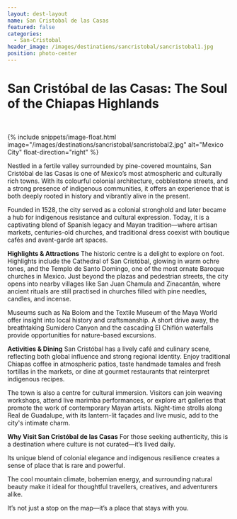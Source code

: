 ```yaml
---
layout: dest-layout
name: San Cristobal de las Casas
featured: false
categories:
  - San-Cristobal
header_image: /images/destinations/sancristobal/sancristobal1.jpg
position: photo-center
---
```


# **San Cristóbal de las Casas: The Soul of the Chiapas Highlands**

&nbsp;

{% include snippets/image-float.html image="/images/destinations/sancristobal/sancristobal2.jpg" alt="Mexico City" float-direction="right" %}

Nestled in a fertile valley surrounded by pine-covered mountains, San Cristóbal de las Casas is one of Mexico’s most atmospheric and culturally rich towns. With its colourful colonial architecture, cobblestone streets, and a strong presence of indigenous communities, it offers an experience that is both deeply rooted in history and vibrantly alive in the present.

Founded in 1528, the city served as a colonial stronghold and later became a hub for indigenous resistance and cultural expression. Today, it is a captivating blend of Spanish legacy and Mayan tradition—where artisan markets, centuries-old churches, and traditional dress coexist with boutique cafés and avant-garde art spaces.

**Highlights & Attractions**
The historic centre is a delight to explore on foot. Highlights include the Cathedral of San Cristóbal, glowing in warm ochre tones, and the Templo de Santo Domingo, one of the most ornate Baroque churches in Mexico. Just beyond the plazas and pedestrian streets, the city opens into nearby villages like San Juan Chamula and Zinacantán, where ancient rituals are still practised in churches filled with pine needles, candles, and incense.

Museums such as Na Bolom and the Textile Museum of the Maya World offer insight into local history and craftsmanship. A short drive away, the breathtaking Sumidero Canyon and the cascading El Chiflón waterfalls provide opportunities for nature-based excursions.

**Activities & Dining**
San Cristóbal has a lively café and culinary scene, reflecting both global influence and strong regional identity. Enjoy traditional Chiapas coffee in atmospheric patios, taste handmade tamales and fresh tortillas in the markets, or dine at gourmet restaurants that reinterpret indigenous recipes.

The town is also a centre for cultural immersion. Visitors can join weaving workshops, attend live marimba performances, or explore art galleries that promote the work of contemporary Mayan artists. Night-time strolls along Real de Guadalupe, with its lantern-lit façades and live music, add to the city's intimate charm.

**Why Visit San Cristóbal de las Casas**
For those seeking authenticity, this is a destination where culture is not curated—it’s lived daily.  

Its unique blend of colonial elegance and indigenous resilience creates a sense of place that is rare and powerful.  

The cool mountain climate, bohemian energy, and surrounding natural beauty make it ideal for thoughtful travellers, creatives, and adventurers alike.  

It’s not just a stop on the map—it’s a place that stays with you.  

<!-- **Hotels in San Cristobal de las Casas**

<section class='grid'>
<div class="col-3_sm-4_xs-6 padded-1">
    <a href="/hotels/andazcondesa">
        <div class="bg-image square" style="background-image:url('/images/hotels/andazcondesa/andazcondesa6.jpg')">  </div>
        <h3 class='center'>Andaz Condesa</h3>        
    </a>  
</div>


</section>

**Multi-day tours departing from San Cristobal de las Casas**

<section class='grid'>

    <div class="col-3_sm-4_xs-6 padded-1">
        <a href="/tours/luxurymexico">
            <div class="bg-image square" style="background-image:url('/images/hotels/banyanpuebla/banyanpue3.webp')">  </div>
            <h3 class='center'>Luxury Mexico</h3>        
        </a>  
    </div>

    </section> -->